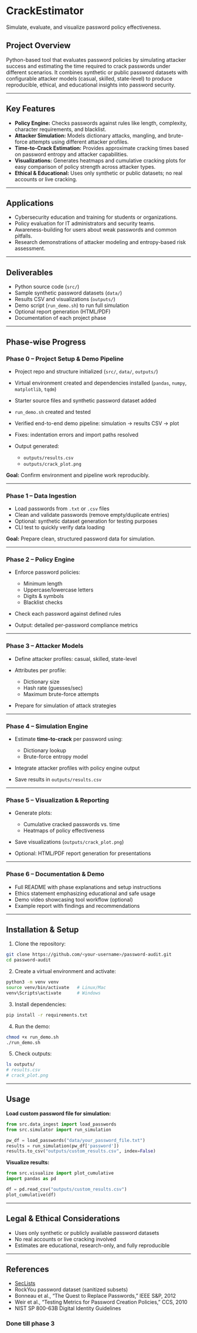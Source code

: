 # CrackEstimator
Simulate, evaluate, and visualize password policy effectiveness.

## **Project Overview**

Python-based tool that evaluates password policies by simulating attacker success and estimating the time required to crack passwords under different scenarios. It combines synthetic or public password datasets with configurable attacker models (casual, skilled, state-level) to produce reproducible, ethical, and educational insights into password security.

---

## **Key Features**

* **Policy Engine:** Checks passwords against rules like length, complexity, character requirements, and blacklist.
* **Attacker Simulation:** Models dictionary attacks, mangling, and brute-force attempts using different attacker profiles.
* **Time-to-Crack Estimation:** Provides approximate cracking times based on password entropy and attacker capabilities.
* **Visualizations:** Generates heatmaps and cumulative cracking plots for easy comparison of policy strength across attacker types.
* **Ethical & Educational:** Uses only synthetic or public datasets; no real accounts or live cracking.

---

## **Applications**

* Cybersecurity education and training for students or organizations.
* Policy evaluation for IT administrators and security teams.
* Awareness-building for users about weak passwords and common pitfalls.
* Research demonstrations of attacker modeling and entropy-based risk assessment.

---

## **Deliverables**

* Python source code (`src/`)
* Sample synthetic password datasets (`data/`)
* Results CSV and visualizations (`outputs/`)
* Demo script (`run_demo.sh`) to run full simulation
* Optional report generation (HTML/PDF)
* Documentation of each project phase

---

## **Phase-wise Progress**

### **Phase 0 – Project Setup & Demo Pipeline**

* Project repo and structure initialized (`src/`, `data/`, `outputs/`)
* Virtual environment created and dependencies installed (`pandas`, `numpy`, `matplotlib`, `tqdm`)
* Starter source files and synthetic password dataset added
* `run_demo.sh` created and tested
* Verified end-to-end demo pipeline: simulation → results CSV → plot
* Fixes: indentation errors and import paths resolved
* Output generated:

  * `outputs/results.csv`
  * `outputs/crack_plot.png`

**Goal:** Confirm environment and pipeline work reproducibly.

---

### **Phase 1 – Data Ingestion**

* Load passwords from `.txt` or `.csv` files
* Clean and validate passwords (remove empty/duplicate entries)
* Optional: synthetic dataset generation for testing purposes
* CLI test to quickly verify data loading

**Goal:** Prepare clean, structured password data for simulation.

---

### **Phase 2 – Policy Engine**

* Enforce password policies:

  * Minimum length
  * Uppercase/lowercase letters
  * Digits & symbols
  * Blacklist checks
* Check each password against defined rules
* Output: detailed per-password compliance metrics

---

### **Phase 3 – Attacker Models**

* Define attacker profiles: casual, skilled, state-level
* Attributes per profile:

  * Dictionary size
  * Hash rate (guesses/sec)
  * Maximum brute-force attempts
* Prepare for simulation of attack strategies

---

### **Phase 4 – Simulation Engine**

* Estimate **time-to-crack** per password using:

  * Dictionary lookup
  * Brute-force entropy model
* Integrate attacker profiles with policy engine output
* Save results in `outputs/results.csv`

---

### **Phase 5 – Visualization & Reporting**

* Generate plots:

  * Cumulative cracked passwords vs. time
  * Heatmaps of policy effectiveness
* Save visualizations (`outputs/crack_plot.png`)
* Optional: HTML/PDF report generation for presentations

---

### **Phase 6 – Documentation & Demo**

* Full README with phase explanations and setup instructions
* Ethics statement emphasizing educational and safe usage
* Demo video showcasing tool workflow (optional)
* Example report with findings and recommendations

---

## **Installation & Setup**

1. Clone the repository:

```bash
git clone https://github.com/<your-username>/password-audit.git
cd password-audit
```

2. Create a virtual environment and activate:

```bash
python3 -m venv venv
source venv/bin/activate   # Linux/Mac
venv\Scripts\activate      # Windows
```

3. Install dependencies:

```bash
pip install -r requirements.txt
```

4. Run the demo:

```bash
chmod +x run_demo.sh
./run_demo.sh
```

5. Check outputs:

```bash
ls outputs/
# results.csv
# crack_plot.png
```

---

## **Usage**

**Load custom password file for simulation:**

```python
from src.data_ingest import load_passwords
from src.simulator import run_simulation

pw_df = load_passwords("data/your_password_file.txt")
results = run_simulation(pw_df['password'])
results.to_csv("outputs/custom_results.csv", index=False)
```

**Visualize results:**

```python
from src.visualize import plot_cumulative
import pandas as pd

df = pd.read_csv("outputs/custom_results.csv")
plot_cumulative(df)
```

---

## **Legal & Ethical Considerations**

* Uses only synthetic or publicly available password datasets
* No real accounts or live cracking involved
* Estimates are educational, research-only, and fully reproducible

---

## **References**

* [SecLists](https://github.com/danielmiessler/SecLists)
* RockYou password dataset (sanitized subsets)
* Bonneau et al., “The Quest to Replace Passwords,” IEEE S&P, 2012
* Weir et al., “Testing Metrics for Password Creation Policies,” CCS, 2010
* NIST SP 800-63B Digital Identity Guidelines


### Done till phase 3
